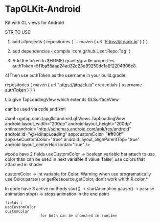 # TapGLKit-Android
Kit with GL views for Android

STR TO USE

1) add
allprojects {
repositories {
...
maven { url 'https://jitpack.io' }
}
}

2) add
dependencies {
compile 'com.github.User:Repo:Tag'
}

3) Add the token to $HOME/.gradle/gradle.properties
authToken=5f1ba55aad24ad32c23d89259dc1a8f2204906c8

4)Then use authToken as the username in your build.gradle:


repositories {
maven {
url "https://jitpack.io"
credentials { username authToken }
}
}



Lib give TapLoadingVIew which extends GLSurfaceView

can  be used via code and xml

#xml
<gotap.com.tapglkitandroid.gl.Views.TapLoadingView
android:layout_width="200dp"
android:layout_height="200dp"
xmlns:android="http://schemas.android.com/apk/res/android"
android:id="@+id/tapLoading"
app:customColor="#ff00ff"
app:useCustomColor="true"
android:layout_alignParentTop="true"
android:layout_centerHorizontal="true" />

#code
have 2 fields
useCustomColor -> boolesn variable hat attach to use color than can be used in next variable
                  if value 'false', use colors that attached in shader

customColor -> int variable for Color, Warning  when use programatically use Color.parse() or
                getReseource.getColor, don't work whith R.color.*


In code have 3 active methods
    start() -> startAnimation
    pause() -> pasuse animation
    stop()  -> stops animation in the end point

    fields :
    useCustomColor
    customColor
                    for both can be chanched in runtime
